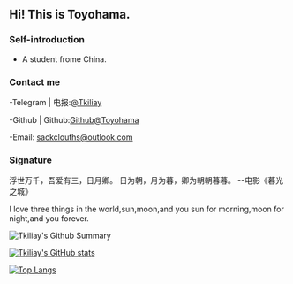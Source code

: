 ## Hi! This is Toyohama.
 
### Self-introduction
- A student frome China. 

### Contact me 

-Telegram | 电报:[@Tkiliay](https://t.me/Tkiliay)

-Github | Github:[Github@Toyohama](https://github.com/Tkiliay)

-Email: sackclouths@outlook.com

### Signature

浮世万千，吾爱有三，日月卿。
日为朝，月为暮，卿为朝朝暮暮。
--电影《暮光之城》

I love three things in the world,sun,moon,and you
sun for morning,moon for night,and you forever.

![Tkiliay's Github Summary](https://github-profile-summary-cards.vercel.app/api/cards/profile-details?username=Tkiliay&theme=vue)

[![Tkiliay's GitHub stats](https://github-readme-stats.vercel.app/api?username=Tkiliay&theme=onedark)](https://github.com/anuraghazra/github-readme-stats)

[![Top Langs](https://github-readme-stats.vercel.app/api/top-langs/?username=Tkiliay&exclude_repo=kernel_xiaomi_msm8953)](https://github.com/anuraghazra/github-readme-stats)

